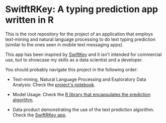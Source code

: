 # SwitftRKey: A typing prediction app written in R

This is the root repository for the project of an application that employs text-mining and natural language processing to do text typing prediction (similar to the ones seen in mobile text messaging apps).

This app has been inspired by [SwiftKey](https://swiftkey.com/en) and it isn't intended for commercial use, but to showcase my skills as a data scientist and a developer.

You should probably navigate this project in the following order:

- Text-mining, Natural Language Processing and Exploratory Data Analysis: Check the [project's notebook](./R/notebook).

- Model Usage: Check the [R library that encapsulates the prediction algorithm](./R/model).

- Data product demonstrating the use of the text prediction algorithm. Check the [SwiftRKey app](./R/app).